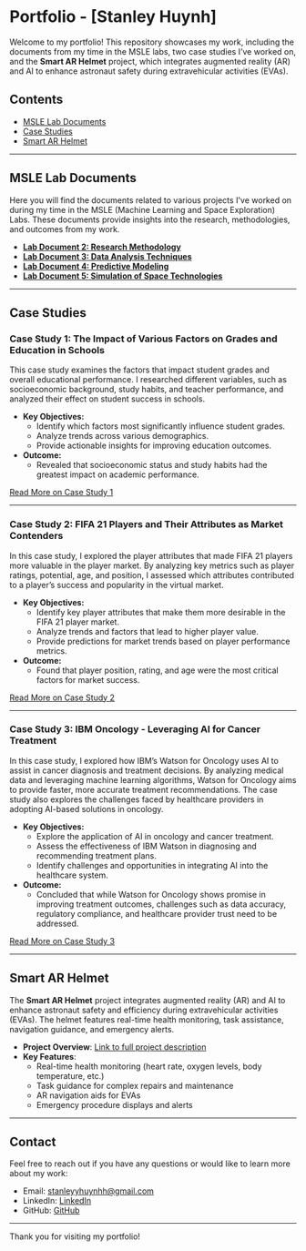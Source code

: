 # Portfolio - [Stanley Huynh]

Welcome to my portfolio! This repository showcases my work, including the documents from my time in the MSLE labs, two case studies I’ve worked on, and the **Smart AR Helmet** project, which integrates augmented reality (AR) and AI to enhance astronaut safety during extravehicular activities (EVAs).

## Contents

- [MSLE Lab Documents](#msle-lab-documents)
- [Case Studies](#case-studies)
- [Smart AR Helmet](#smart-ar-helmet)

---

## MSLE Lab Documents

Here you will find the documents related to various projects I've worked on during my time in the MSLE (Machine Learning and Space Exploration) Labs. These documents provide insights into the research, methodologies, and outcomes from my work.

- **[Lab Document 2: Research Methodology](./msle-lab-documents/project_2.md)**
- **[Lab Document 3: Data Analysis Techniques](./msle-lab-documents/project_3.md)**
- **[Lab Document 4: Predictive Modeling](./msle-lab-documents/project_4.md)**
- **[Lab Document 5: Simulation of Space Technologies](./msle-lab-documents/project_5.md)**

---

## Case Studies

### Case Study 1: The Impact of Various Factors on Grades and Education in Schools

This case study examines the factors that impact student grades and overall educational performance. I researched different variables, such as socioeconomic background, study habits, and teacher performance, and analyzed their effect on student success in schools.

- **Key Objectives:**
    - Identify which factors most significantly influence student grades.
    - Analyze trends across various demographics.
    - Provide actionable insights for improving education outcomes.
- **Outcome:**
    - Revealed that socioeconomic status and study habits had the greatest impact on academic performance.

[Read More on Case Study 1](./case-studies/higher-education.md)

---

### Case Study 2: FIFA 21 Players and Their Attributes as Market Contenders

In this case study, I explored the player attributes that made FIFA 21 players more valuable in the player market. By analyzing key metrics such as player ratings, potential, age, and position, I assessed which attributes contributed to a player’s success and popularity in the virtual market.

- **Key Objectives:**
    - Identify key player attributes that make them more desirable in the FIFA 21 player market.
    - Analyze trends and factors that lead to higher player value.
    - Provide predictions for market trends based on player performance metrics.
- **Outcome:**
    - Found that player position, rating, and age were the most critical factors for market success.

[Read More on Case Study 2](./case-studies/fifa-21.md)

---

### Case Study 3: IBM Oncology - Leveraging AI for Cancer Treatment

In this case study, I explored how IBM’s Watson for Oncology uses AI to assist in cancer diagnosis and treatment decisions. By analyzing medical data and leveraging machine learning algorithms, Watson for Oncology aims to provide faster, more accurate treatment recommendations. The case study also explores the challenges faced by healthcare providers in adopting AI-based solutions in oncology.

- **Key Objectives:**
    - Explore the application of AI in oncology and cancer treatment.
    - Assess the effectiveness of IBM Watson in diagnosing and recommending treatment plans.
    - Identify challenges and opportunities in integrating AI into the healthcare system.
- **Outcome:**
    - Concluded that while Watson for Oncology shows promise in improving treatment outcomes, challenges such as data accuracy, regulatory compliance, and healthcare provider trust need to be addressed.

[Read More on Case Study 3](./case-studies/ibm-oncology.md)

---

## Smart AR Helmet

The **Smart AR Helmet** project integrates augmented reality (AR) and AI to enhance astronaut safety and efficiency during extravehicular activities (EVAs). The helmet features real-time health monitoring, task assistance, navigation guidance, and emergency alerts.

- **Project Overview**: [Link to full project description](./projects/smart-ar-helmet.md)
- **Key Features**:
    - Real-time health monitoring (heart rate, oxygen levels, body temperature, etc.)
    - Task guidance for complex repairs and maintenance
    - AR navigation aids for EVAs
    - Emergency procedure displays and alerts

---

## Contact

Feel free to reach out if you have any questions or would like to learn more about my work:

- Email: [stanleyyhuynhh@gmail.com](mailto:stanleyyhuynhh@gmail.com)
- LinkedIn: [LinkedIn](https://www.linkedin.com/in/stanley-huynh-o7/)
- GitHub: [GitHub](https://github.com/StanleyyHuynhh)

---

Thank you for visiting my portfolio!
